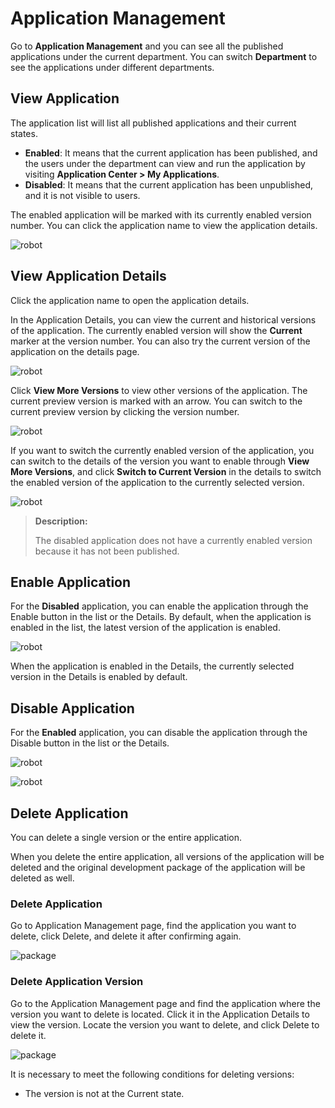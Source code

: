 # Application Management

Go to **Application Management** and you can see all the published applications under the current department. You can switch **Department** to see the applications under different departments.

## View Application

The application list will list all published applications and their current states.

- **Enabled**: It means that the current application has been published, and the users under the department can view and run the application by visiting **Application Center > My Applications**.
- **Disabled**: It means that the current application has been unpublished, and it is not visible to users.

The enabled application will be marked with its currently enabled version number. You can click the application name to view the application details.

![robot](https://docimages.blob.core.chinacloudapi.cn/images/EnglishDocumentImage/applicationmanagement20210506.png)

## View Application Details

Click the application name to open the application details.

In the Application Details, you can view the current and historical versions of the application. The currently enabled version will show the **Current** marker at the version number. You can also try the current version of the application on the details page.

![robot](https://docimages.blob.core.chinacloudapi.cn/images/EnglishDocumentImage/applicationdetails20210506.png)

Click **View More Versions** to view other versions of the application. The current preview version is marked with an arrow. You can switch to the current preview version by clicking the version number.

![robot](https://docimages.blob.core.chinacloudapi.cn/images/EnglishDocumentImage/viewmoreversions20210506.png)

If you want to switch the currently enabled version of the application, you can switch to the details of the version you want to enable through **View More Versions**, and click **Switch to Current Version** in the details to switch the enabled version of the application to the currently selected version.

![robot](https://docimages.blob.core.chinacloudapi.cn/images/EnglishDocumentImage/switchthisversion20210506.png)

> **Description:**
> 
> The disabled application does not have a currently enabled version because it has not been published.

## Enable Application

For the **Disabled** application, you can enable the application through the Enable button in the list or the Details. By default, when the application is enabled in the list, the latest version of the application is enabled.

![robot](https://docimages.blob.core.chinacloudapi.cn/images/EnglishDocumentImage/enableapplication20210506.png)

When the application is enabled in the Details, the currently selected version in the Details is enabled by default.

## Disable Application

For the **Enabled** application, you can disable the application through the Disable button in the list or the Details.

![robot](https://docimages.blob.core.chinacloudapi.cn/images/EnglishDocumentImage/disable20210506.png)

![robot](https://docimages.blob.core.chinacloudapi.cn/images/EnglishDocumentImage/stopapplication20210506.png)

## Delete Application

You can delete a single version or the entire application.

When you delete the entire application, all versions of the application will be deleted and the original development package of the application will be deleted as well.

### Delete Application

Go to Application Management page, find the application you want to delete, click Delete, and delete it after confirming again.

![package](https://docimages.blob.core.chinacloudapi.cn/images/EnglishDocumentImage/deleteapplication20210506.png)

### Delete Application Version

Go to the Application Management page and find the application where the version you want to delete is located. Click it in the Application Details to view the version. Locate the version you want to delete, and click Delete to delete it.

![package](https://docimages.blob.core.chinacloudapi.cn/images/EnglishDocumentImage/deleteapplicationversion20210506.png)

It is necessary to meet the following conditions for deleting versions:

- The version is not at the Current state.